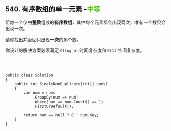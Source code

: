 ## 540. 有序数组的单一元素 -<font color=#5AB726>中等</font>

给你一个仅由**整数**组成的**有序数组**，其中每个元素都会出现两次，唯有一个数只会出现一次。

请你找出并返回只出现**一次**的那个数。

你设计的解决方案必须满足 `O(log n)` 时间复杂度和 `O(1)` 空间复杂度。

<br>

<br>


```CSharp
public class Solution 
{
    public int SingleNonDuplicate(int[] nums) 
    {
        var num = nums
            .GroupBy(num => num)
            .Where(num => num.Count() == 1)
            .FirstOrDefault();

        return num == null ? 0 : num.Key;
    }
}
```
